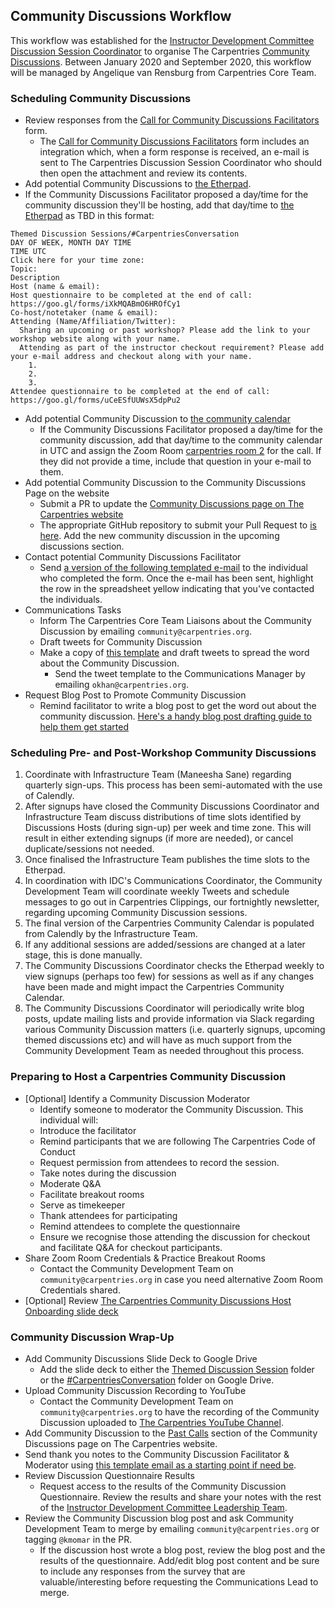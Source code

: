 ## Community Discussions Workflow

This workflow was established for the [Instructor Development Committee Discussion Session Coordinator](https://docs.carpentries.org/topic_folders/instructor_development/instructor_development_committee.html#discussion-session-coordinator) to organise The Carpentries [Community Discussions](https://docs.carpentries.org/topic_folders/instructor_development/community_discussions.html). Between January 2020 and September 2020, this workflow will be managed by Angelique van Rensburg from Carpentries Core Team.

### Scheduling Community Discussions

- Review responses from the [Call for Community Discussions Facilitators](https://forms.gle/nDgJWUdpaH4gYP9c9) form.
  - The [Call for Community Discussions Facilitators](https://forms.gle/nDgJWUdpaH4gYP9c9) form includes an integration which, when a form response is received, an e-mail is sent to The Carpentries Discussion Session Coordinator who should then open the attachment and review its contents.
- Add potential Community Discussions to [the Etherpad](https://pad.carpentries.org/community-discussions).
- If the Community Discussions Facilitator proposed a day/time for the community discussion they'll be hosting, add that day/time to [the Etherpad](https://pad.carpentries.org/community-discussions) as TBD in this format:
```
Themed Discussion Sessions/#CarpentriesConversation
DAY OF WEEK, MONTH DAY TIME
TIME UTC 
Click here for your time zone:
Topic:
Description
Host (name & email):
Host questionnaire to be completed at the end of call: https://goo.gl/forms/iXkMQABmO6HROfCy1
Co-host/notetaker (name & email): 
Attending (Name/Affiliation/Twitter): 
  Sharing an upcoming or past workshop? Please add the link to your workshop website along with your name.
  Attending as part of the instructor checkout requirement? Please add your e-mail address and checkout along with your name.
    1.
    2.
    3.
Attendee questionnaire to be completed at the end of call: https://goo.gl/forms/uCeESfUUWsX5dpPu2 
```

- Add potential Community Discussion to [the community calendar](https://carpentries.org/community/#community-events)
  - If the Community Discussions Facilitator proposed a day/time for the community discussion, add that day/time to the community calendar in UTC and assign the Zoom Room [carpentries room 2](https://carpentries.zoom.us/my/carpentriesroom2) for the call. If they did not provide a time, include that question in your e-mail to them.
- Add potential Community Discussion to the Community Discussions Page on the website
  - Submit a PR to update the [Community Discussions page on The Carpentries website](https://carpentries.org/community_discussions/)
  - The appropriate GitHub repository to submit your Pull Request to [is here](https://github.com/carpentries/carpentries.org/pulls). Add the new community discussion in the upcoming discussions section.
- Contact potential Community Discussions Facilitator
  - Send [a version of the following templated e-mail](https://docs.google.com/document/d/1Xag1PA5Ya2iEqpYTKjaKR9gh-JqhsS-yKiZaCAA9VUk/edit) to the individual who completed the form. Once the e-mail has been sent, highlight the row in the spreadsheet yellow indicating that you've contacted the individuals. 
- Communications Tasks
	- Inform The Carpentries Core Team Liaisons about the Community Discussion by emailing `community@carpentries.org`.
	- Draft tweets for Community Discussion
    - Make a copy of [this template](https://docs.google.com/spreadsheets/d/1REIQrKnbFFgiNU0tjKLHLXARnIYaMIXlgZbmz8o5Boo/edit#gid=0) and draft tweets to spread the word about the Community Discussion. 
		- Send the tweet template to the Communications Manager by emailing `okhan@carpentries.org`.
- Request Blog Post to Promote Community Discussion
  - Remind facilitator to write a blog post to get the word out about the community discussion. [Here's a handy blog post drafting guide to help them get started](https://docs.carpentries.org/topic_folders/communications/submit_blog_post.html?highlight=blog%20posts)
  
### Scheduling Pre- and Post-Workshop Community Discussions

1. Coordinate with Infrastructure Team (Maneesha Sane) regarding quarterly sign-ups. This process has been semi-automated with the use of Calendly.
2. After signups have closed the Community Discussions Coordinator and Infrastructure Team discuss distributions of time slots identified by Discussions Hosts (during sign-up) per week and time zone. This will result in either extending signups (if more are needed), or cancel duplicate/sessions not needed.
3. Once finalised the Infrastructure Team publishes the time slots to the Etherpad.
4. In coordination with IDC's Communications Coordinator, the Community Development Team will coordinate weekly Tweets and schedule messages to go out in Carpentries Clippings, our fortnightly newsletter, regarding upcoming Community Discussion sessions.
5. The final version of the Carpentries Community Calendar is populated from Calendly by the Infrastructure Team.
6. If any additional sessions are added/sessions are changed at a later stage, this is done manually.
7. The Community Discussions Coordinator checks the Etherpad weekly to view signups (perhaps too few) for sessions as well as if any changes have been made and might impact the Carpentries Community Calendar.
8. The Community Discussions Coordinator will periodically write blog posts, update mailing lists and provide information via Slack regarding various Community Discussion matters (i.e. quarterly signups, upcoming themed discussions etc) and will have as much support from the Community Development Team as needed throughout this process.

### Preparing to Host a Carpentries Community Discussion

- [Optional] Identify a Community Discussion Moderator
	- Identify someone to moderator the Community Discussion. This individual will:
    - Introduce the facilitator
    - Remind participants that we are following The Carpentries Code of Conduct
    - Request permission from attendees to record the session.
    - Take notes during the discussion
    - Moderate Q&A
    - Facilitate breakout rooms
    - Serve as timekeeper
    - Thank attendees for participating
    - Remind attendees to complete the questionnaire
    - Ensure we recognise those attending the discussion for checkout and facilitate Q&A for checkout participants.
- Share Zoom Room Credentials & Practice Breakout Rooms
  - Contact the Community Development Team on `community@carpentries.org` in case you need alternative Zoom Room Credentials shared.
- [Optional] Review [The Carpentries Community Discussions Host Onboarding slide deck](https://docs.google.com/presentation/d/11pm8NeYr5YwaW3AS5-cI4NLYebyDi_qTYQwL8V4M61M/edit?usp=sharing)

### Community Discussion Wrap-Up

- Add Community Discussions Slide Deck to Google Drive
  - Add the slide deck to either the [Themed Discussion Session](https://drive.google.com/open?id=1rzmJrqv6XVa-KKyUpK5Gm-vRpSXNOlKQ) folder or the [#CarpentriesConversation](https://drive.google.com/open?id=1ChI8ziUxmsHo4Y0OVUiJkPq7Bz8gk0ww) folder on Google Drive.
- Upload Community Discussion Recording to YouTube
	- Contact the Community Development Team on `community@carpentries.org` to have the recording of the Community Discussion uploaded to [The Carpentries YouTube Channel](https://www.youtube.com/channel/UCBOUNBBZxc4DML3F89cEvGA).
- Add Community Discussion to the [Past Calls](https://carpentries.org/community_discussions/#past-calls) section of the Community Discussions page on The Carpentries website.
- Send thank you notes to the Community Discussion Facilitator & Moderator using [this template email as a starting point if need be](https://docs.google.com/document/d/1Y-LuKXwe3NF8HC2v_Og3jOkihjre9Q9x-KSWlIUhEKw/edit). 
- Review Discussion Questionnaire Results
  - Request access to the results of the Community Discussion Questionnaire. Review the results and share your notes with the rest of the [Instructor Development Committee Leadership Team](https://docs.carpentries.org/topic_folders/instructor_development/instructor_development_committee.html).
- Review the Community Discussion blog post and ask Community Development Team to merge by emailing `community@carpentries.org` or tagging `@kmomar` in the PR.
  - If the discussion host wrote a blog post, review the blog post and the results of the questionnaire. Add/edit blog post content and be sure to include any responses from the survey that are valuable/interesting before requesting the Communications Lead to merge.








